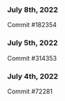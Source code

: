 ### July 8th, 2022

Commit #182354

### July 5th, 2022

Commit #314353


### July 4th, 2022

Commit #72281
